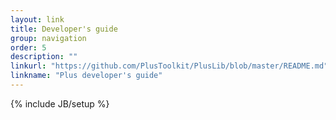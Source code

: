 ```yaml
---
layout: link
title: Developer's guide
group: navigation
order: 5
description: ""
linkurl: "https://github.com/PlusToolkit/PlusLib/blob/master/README.md"
linkname: "Plus developer's guide"
---
```

{% include JB/setup %}
